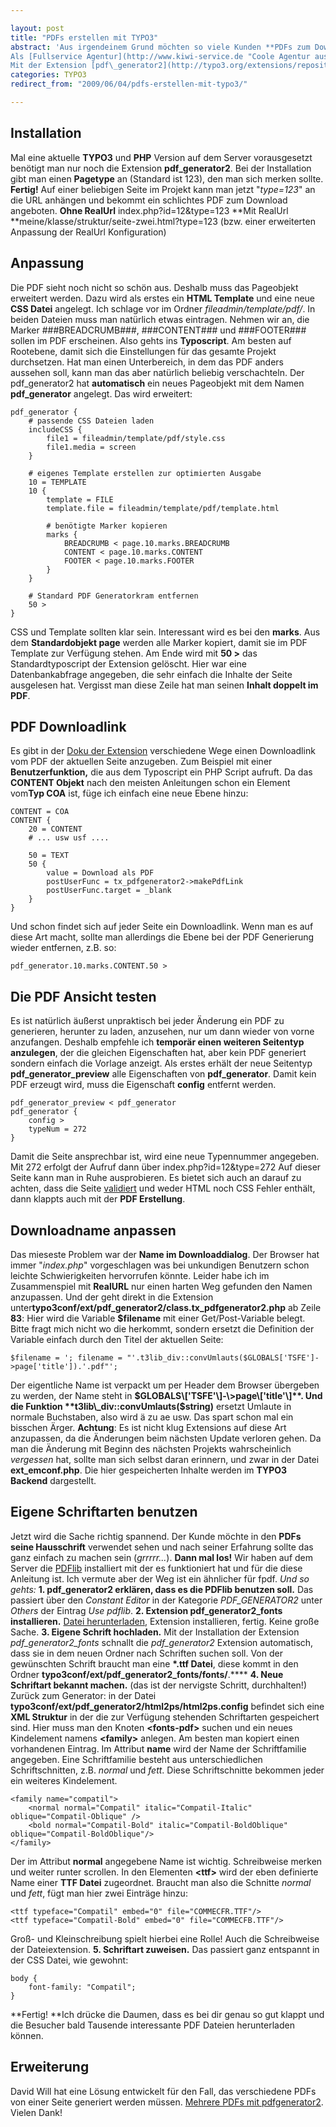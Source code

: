 ```yaml
---

layout: post
title: "PDFs erstellen mit TYPO3"
abstract: 'Aus irgendeinem Grund möchten so viele Kunden **PDFs zum Download** auf ihren Seiten anbieten. Vermutlich haben sie keinen Mac.
Als [Fullservice Agentur](http://www.kiwi-service.de "Coole Agentur aus Berlin") scheut man sich natürlich nicht vor der Arbeit, sondern stürzt sich voller Freude hinein.
Mit der Extension [pdf\_generator2](http://typo3.org/extensions/repository/view/pdf_generator2/current/ "pdf_generator2 download") wird das zum **Kinderspiel**! Und das mit **CSS Support**, inklusive Hintergrundbildern! Dieser Beitrag zeigt wie.'
categories: TYPO3
redirect_from: "2009/06/04/pdfs-erstellen-mit-typo3/"

---
```


## Installation
Mal eine aktuelle **TYPO3** und **PHP** Version auf dem Server vorausgesetzt benötigt man nur noch die Extension **pdf\_generator2**. Bei der Installation gibt man einen **Pagetype** an (Standard ist 123), den man sich merken sollte.
**Fertig!** Auf einer beliebigen Seite im Projekt kann man jetzt "_type=123_" an die URL anhängen und bekommt ein schlichtes PDF zum Download angeboten.
**Ohne RealUrl** index.php?id=12&type=123
**Mit RealUrl **meine/klasse/struktur/seite-zwei.html?type=123 (bzw. einer erweiterten Anpassung der RealUrl Konfiguration)

## Anpassung
Die PDF sieht noch nicht so schön aus. Deshalb muss das Pageobjekt erweitert werden. Dazu wird als erstes ein **HTML Template** und eine neue **CSS Datei** angelegt. Ich schlage vor im Ordner _fileadmin/template/pdf/_.
In beiden Dateien muss man natürlich etwas eintragen. Nehmen wir an, die Marker \#\#\#BREADCRUMB\#\#\#, \#\#\#CONTENT\#\#\# und \#\#\#FOOTER\#\#\# sollen im PDF erscheinen.
Also gehts ins **Typoscript**. Am besten auf Rootebene, damit sich die Einstellungen für das gesamte Projekt durchsetzen. Hat man einen Unterbereich, in dem das PDF anders aussehen soll, kann man das aber natürlich beliebig verschachteln.
Der pdf\_generator2 hat **automatisch** ein neues Pageobjekt mit dem Namen **pdf\_generator** angelegt. Das wird erweitert:

    pdf_generator {
        # passende CSS Dateien laden
        includeCSS {
            file1 = fileadmin/template/pdf/style.css
            file1.media = screen
        }
        
        # eigenes Template erstellen zur optimierten Ausgabe
        10 = TEMPLATE
        10 {
            template = FILE
            template.file = fileadmin/template/pdf/template.html
            
            # benötigte Marker kopieren
            marks {
                BREADCRUMB < page.10.marks.BREADCRUMB
                CONTENT < page.10.marks.CONTENT
                FOOTER < page.10.marks.FOOTER
            }
        }
        
        # Standard PDF Generatorkram entfernen
        50 >
    }

CSS und Template sollten klar sein. Interessant wird es bei den **marks**. Aus dem **Standardobjekt page** werden alle Marker kopiert, damit sie im PDF Template zur Verfügung stehen.
Am Ende wird mit **50 \>** das Standardtyposcript der Extension gelöscht. Hier war eine Datenbankabfrage angegeben, die sehr einfach die Inhalte der Seite ausgelesen hat. Vergisst man diese Zeile hat man seinen **Inhalt doppelt im PDF**.

## PDF Downloadlink
Es gibt in der [Doku der Extension](http://typo3.org/documentation/document-library/extension-manuals/pdf_generator2/0.5.1/view/1/3/#id3921246 "Links zur PDF Generierung hinzufügen") verschiedene Wege einen Downloadlink vom PDF der aktuellen Seite anzugeben. Zum Beispiel mit einer **Benutzerfunktion,** die aus dem Typoscript ein PHP Script aufruft.
Da das **CONTENT Objekt** nach den meisten Anleitungen schon ein Element vom**Typ COA** ist, füge ich einfach eine neue Ebene hinzu:

    CONTENT = COA
    CONTENT {
        20 = CONTENT
        # ... usw usf ....
    
        50 = TEXT
        50 {
            value = Download als PDF
            postUserFunc = tx_pdfgenerator2->makePdfLink
            postUserFunc.target = _blank
        }
    }

Und schon findet sich auf jeder Seite ein Downloadlink. Wenn man es auf diese Art macht, sollte man allerdings die Ebene bei der PDF Generierung wieder entfernen, z.B. so:

    pdf_generator.10.marks.CONTENT.50 >

## Die PDF Ansicht testen
Es ist natürlich äußerst unpraktisch bei jeder Änderung ein PDF zu generieren, herunter zu laden, anzusehen, nur um dann wieder von vorne anzufangen. Deshalb empfehle ich **temporär einen weiteren Seitentyp anzulegen**, der die gleichen Eigenschaften hat, aber kein PDF generiert sondern einfach die Vorlage anzeigt.
Als erstes erhält der neue Seitentyp **pdf\_generator\_preview** alle Eigenschaften von **pdf\_generator**. Damit kein PDF erzeugt wird, muss die Eigenschaft **config** entfernt werden.

    pdf_generator_preview < pdf_generator
    pdf_generator {
        config >
        typeNum = 272
    }

Damit die Seite ansprechbar ist, wird eine neue Typennummer angegeben. Mit 272 erfolgt der Aufruf dann über
index.php?id=12&type=272
Auf dieser Seite kann man in Ruhe ausprobieren. Es bietet sich auch an darauf zu achten, dass die Seite [validiert](http://validator.w3.org/ "Immer schön validieren lassen!") und weder HTML noch CSS Fehler enthält, dann klappts auch mit der **PDF Erstellung**.

## Downloadname anpassen
Das mieseste Problem war der **Name im Downloaddialog**. Der Browser hat immer "_index.php_" vorgeschlagen was bei unkundigen Benutzern schon leichte Schwierigkeiten hervorrufen könnte.
Leider habe ich im Zusammenspiel mit **RealURL** nur einen harten Weg gefunden den Namen anzupassen. Und der geht direkt in die Extension unter**typo3conf/ext/pdf\_generator2/class.tx\_pdfgenerator2.php** ab Zeile **83**:
Hier wird die Variable **$filename** mit einer Get/Post-Variable belegt. Bitte fragt mich nicht wo die herkommt, sondern ersetzt die Definition der Variable einfach durch den Titel der aktuellen Seite:

    $filename = '; filename = "'.t3lib_div::convUmlauts($GLOBALS['TSFE']->page['title']).'.pdf"';

Der eigentliche Name ist verpackt um per Header dem Browser übergeben zu werden, der Name steht in **$GLOBALS\['TSFE'\]-\>page\['title'\]**. Und die Funktion **t3lib\_div::convUmlauts($string)** ersetzt Umlaute in normale Buchstaben, also wird ä zu ae usw. Das spart schon mal ein bisschen Ärger.
**Achtung**: Es ist nicht klug Extensions auf diese Art anzupassen, da die Änderungen beim nächsten Update verloren gehen. Da man die Änderung mit Beginn des nächsten Projekts wahrscheinlich _vergessen_ hat, sollte man sich selbst daran erinnern, und zwar in der Datei **ext\_emconf.php**. Die hier gespeicherten Inhalte werden im **TYPO3 Backend** dargestellt.

## Eigene Schriftarten benutzen
Jetzt wird die Sache richtig spannend. Der Kunde möchte in den **PDFs seine Hausschrift** verwendet sehen und nach seiner Erfahrung sollte das ganz einfach zu machen sein (_grrrrr..._).
**Dann mal los!**
Wir haben auf dem Server die [PDFlib](http://www.pdflib.com/de/ "PDFlib zur Generierung von PDFs") installiert mit der es funktioniert hat und für die diese Anleitung ist. Ich vermute aber der Weg ist ein ähnlicher für fpdf. _Und so gehts:_
**1\. pdf\_generator2 erklären, dass es die PDFlib benutzen soll.**
Das passiert über den _Constant Editor_ in der Kategorie _PDF\_GENERATOR2_ unter _Others_ der Eintrag _Use pdflib_.
**2\. Extension pdf\_generator2\_fonts installieren.**
[Datei herunterladen](http://typo3.org/extensions/repository/view/pdf_generator2_fonts/current/ "Fonts for PDF_Generator2"), Extension installieren, fertig. Keine große Sache.
**3\. Eigene Schrift hochladen.**
Mit der Installation der Extension _pdf\_generator2\_fonts_ schnallt die _pdf\_generator2_ Extension automatisch, dass sie in dem neuen Ordner nach Schriften suchen soll. Von der gewünschten Schrift braucht man eine **\*.ttf Datei**, diese kommt in den Ordner **typo3conf/ext/pdf\_generator2\_fonts/fonts/**.****
**4\. Neue Schriftart bekannt machen.** (das ist der nervigste Schritt, durchhalten!)
Zurück zum Generator: in der Datei **typo3conf/ext/pdf\_generator2/html2ps/html2ps.config** befindet sich eine **XML Struktur** in der die zur Verfügung stehenden Schriftarten gespeichert sind. Hier muss man den Knoten **<fonts-pdf\>** suchen und ein neues Kindelement namens **<family\>** anlegen. Am besten man kopiert einen vorhandenen Eintrag.
Im Attribut **name** wird der Name der Schriftfamilie angegeben. Eine Schriftfamilie besteht aus unterschiedlichen Schriftschnitten, z.B. _normal_ und _fett_. Diese Schriftschnitte bekommen jeder ein weiteres Kindelement.

    <family name="compatil">
        <normal normal="Compatil" italic="Compatil-Italic" oblique="Compatil-Oblique" />
        <bold normal="Compatil-Bold" italic="Compatil-BoldOblique" oblique="Compatil-BoldOblique"/>
    </family>

Der im Attribut **normal** angegebene Name ist wichtig. Schreibweise merken und weiter runter scrollen.
In den Elementen **<ttf\>** wird der eben definierte Name einer **TTF Datei** zugeordnet. Braucht man also die Schnitte _normal_ und _fett_, fügt man hier zwei Einträge hinzu:

    <ttf typeface="Compatil" embed="0" file="COMMECFR.TTF"/>
    <ttf typeface="Compatil-Bold" embed="0" file="COMMECFB.TTF"/>

Groß- und Kleinschreibung spielt hierbei eine Rolle! Auch die Schreibweise der Dateiextension.
**5\. Schriftart zuweisen.**
Das passiert ganz entspannt in der CSS Datei, wie gewohnt:

    body {
        font-family: "Compatil";
    }

**Fertig! **Ich drücke die Daumen, dass es bei dir genau so gut klappt und die Besucher bald Tausende interessante PDF Dateien herunterladen können.

## Erweiterung
David Will hat eine Lösung entwickelt für den Fall, das verschiedene PDFs von einer Seite generiert werden müssen. [Mehrere PDFs mit pdfgenerator2](http://blog.paul-lunow.de/wp-content/uploads/2009/06/Mehrere-PDFs-mit-pdfgenerator2.pdf "Mit pdf_generator2 mehrere PDFs erzeugen"). Vielen Dank!